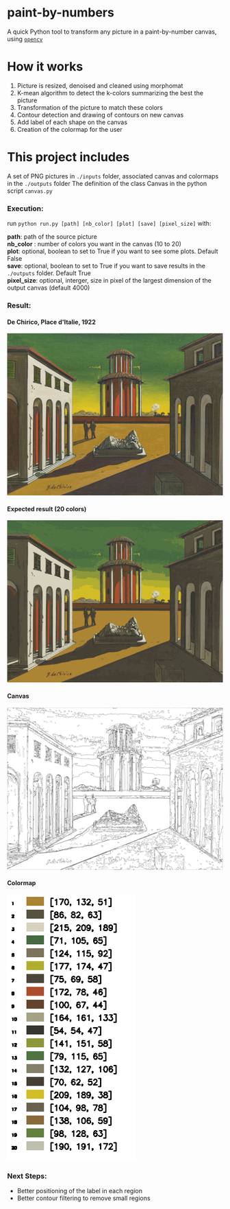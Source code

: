 # paint-by-numbers
A quick Python tool to transform any picture in a paint-by-number canvas, using [`opencv`](https://pypi.org/project/opencv-python/)

# How it works
1) Picture is resized, denoised and cleaned using morphomat  
2) K-mean algorithm to detect the k-colors summarizing the best the picture  
3) Transformation of the picture to match these colors  
4) Contour detection and drawing of contours on new canvas  
5) Add label of each shape on the canvas  
6) Creation of the colormap for the user

# This project includes
A set of PNG pictures in `./inputs` folder, associated canvas and colormaps in the `./outputs` folder
The definition of the class Canvas in the python script `canvas.py`

### Execution:
run `python run.py [path] [nb_color] [plot] [save] [pixel_size]` with:

  **path**: path of the source picture  
  **nb_color** : number of colors you want in the canvas (10 to 20)  
  **plot**: optional, boolean to set to True if you want to see some plots. Default False  
  **save**: optional, boolean to set to True if you want to save results in the `./outputs` folder. Default True  
  **pixel_size**: optional, interger, size in pixel of the largest dimension of the output canvas (default 4000)

### Result:

#### De Chirico, Place d'Italie, 1922
![alt text](https://github.com/Haha89/paint-by-number/blob/master/inputs/chirico.jpg "De Chirico, Place d'Italie, 1922")
#### Expected result (20 colors)
![alt text](https://github.com/Haha89/paint-by-number/blob/master/outputs/chirico-result.png "Expected result")
#### Canvas
![alt text](https://github.com/Haha89/paint-by-number/blob/master/outputs/chirico-canvas.png "Canvas")
#### Colormap
![alt text](https://github.com/Haha89/paint-by-number/blob/master/outputs/chirico-colormap.png "Colormap")

### Next Steps:

- Better positioning of the label in each region
- Better contour filtering to remove small regions
